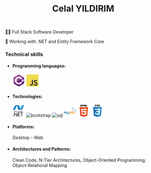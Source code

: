 <h1 align="center">
   Celal YILDIRIM
</h1>
<br />

<p>
  👨‍💻 Full Stack Software Developer
</p>
<p>
   🎈 Working with .NET and Entity Framework Core
</p>

<h3>
Technical skills
</h3>
<ul>
   <li>
      <h4>Programming languages:</h4>
      <img src="https://raw.githubusercontent.com/devicons/devicon/master/icons/csharp/csharp-original.svg" alt="csharp" width="40" height="40"/>  
           <img src="https://raw.githubusercontent.com/devicons/devicon/master/icons/javascript/javascript-original.svg" alt="javascript" width="40" height="40"/>  
   </li>
   <li>
      <h4>Technologies:</h4>
      <img src="https://raw.githubusercontent.com/devicons/devicon/master/icons/dot-net/dot-net-original-wordmark.svg" alt="dotnet" width="40" height="40"/>
      <img src="https://upload.wikimedia.org/wikipedia/commons/thumb/b/b2/Bootstrap_logo.svg/800px-Bootstrap_logo.svg.png" alt="bootstrap" width="40" height="40"/> 
     <img src="https://www.svgrepo.com/show/303229/microsoft-sql-server-logo.svg" alt="sql" width="40" height="40"/> 
     <img src="https://raw.githubusercontent.com/devicons/devicon/master/icons/mysql/mysql-original-wordmark.svg" alt="mysql" width="40" height="40"/>      
     <img src="https://raw.githubusercontent.com/devicons/devicon/master/icons/html5/html5-original-wordmark.svg" alt="html" width="40" height="40"/> 
     <img src="https://raw.githubusercontent.com/devicons/devicon/master/icons/css3/css3-original-wordmark.svg" alt="css" width="40" height="40"/> 

   </li>
   <li>
      <h4>Platforms:</h4> 
      Desktop - Web 
   </li>
   <li>
      <h4>Architectures and Patterns:</h4> 
      Clean Code, N-Tier Architectures, Object-Oriented Programming, Object-Relational Mapping 
   </li>   
</ul>

